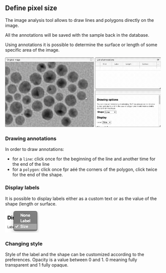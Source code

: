 ## Define pixel size

The image analysis tool allows to draw lines and polygons directly on the image.

All the annotations will be saved with the sample back in the database.

Using annotations it is possible to determine the surface or length of some specific area
of the image.

![Annotations](annotations.gif)

### Drawing annotations

In order to draw annotations:

- for a `line`: click once for the beginning of the line and another time for the end of the line
- for a `polygon`: click once fpr aéé the corners of the polygon, click twice for the end of the shape.

### Display labels

It is possible to display labels either as a custom text or as the value of the shape (length or surface.

![label.png](label.png)

### Changing style

Style of the label and the shape can be customized according to the preferences. Opacity is a value between 0 and 1. 0 meaning fully transparent and 1 fully opaque.
